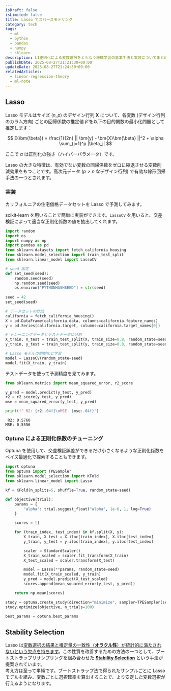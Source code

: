 ```yaml
---
isDraft: false
isLimited: false
title: Lasso でスパースモデリング
category: tech
tags:
  - ml
  - python
  - pandas
  - numpy
  - sklearn
description: L1正則化による変数選択をともなう機械学習の基本手法と実装についてまとめます。
publishDate: 2025-08-27T21:21:30+09:00
updateDate: 2025-08-27T21:24:30+09:00
relatedArticles:
  - linear-regression-theory
  - ml-note
---
```


## Lasso

Lasso モデルはサイズ $(n, p)$ のデザイン行列 $\bm{X}$ について、各変数 (デザイン行列のカラム方向) ごとの回帰係数の推定値 $\hat{\beta}$ を以下の目的関数の最小化問題として推定します：

$$
E(\bm{\beta}) = \frac{1}{2n} || \bm{y} - \bm{X}\bm{\beta} ||^2 + \alpha \sum_{j=1}^p |\beta_j|
$$

ここで $\alpha$ は正則化の強さ（ハイパーパラメータ）です。

Lasso の大きな特徴は、有効でない変数の回帰係数をゼロに縮退させる変数削減効果をもつことです。高次元データ ($p > n$ なデザイン行列) で有効な線形回帰手法の一つとされます。

### 実装

カリフォルニアの住宅価格データセットを Lasso で予測してみます。

scikit-learn を用いることで簡単に実装ができます。`LassoCV` を用いると、交差検証によって適当な正則化係数の値を抽出してくれます。

```py
import random
import os
import numpy as np
import pandas as pd
from sklearn.datasets import fetch_california_housing
from sklearn.model_selection import train_test_split
from sklearn.linear_model import LassoCV

# seed 固定
def set_seed(seed):
    random.seed(seed)
    np.random.seed(seed)
    os.environ["PYTHONHASHSEED"] = str(seed)
  
seed = 42
set_seed(seed)

# データセットの作成
california = fetch_california_housing()
X = pd.DataFrame(california.data, columns=california.feature_names)
y = pd.Series(california.target, columns=california.target_names[0])

# トレーニングデータとテストデータに分割
X_train, X_test = train_test_split(X, train_size=0.8, random_state=seed)
y_train, y_test = train_test_split(y, train_size=0.8, random_state=seed)

# Lasso モデルの初期化と学習
model = LassoCV(random_state=seed)
model.fit(X_train, y_train)
```

テストデータを使って予測精度を見てみます。

```py
from sklearn.metrics import mean_squared_error, r2_score

y_pred = model.predict(y_test, y_pred)
r2 = r2_score(y_test, y_pred)
mse = mean_squared_error(y_test, y_pred)

print(f" R2: {r2:.04f}\nMSE: {mse:.04f}")
```

```
 R2: 0.5760
MSE: 0.5556
```

### Optuna による正則化係数のチューニング

Optuna を使用して、交差検証誤差ができるだけ小さくなるような正則化係数をベイズ最適化で探索することもできます。

```py
import optuna
from optuna import TPESampler
from sklearn.model_selection import KFold
from sklearn.linear_model import Lasso

kf = KFold(n_splits=5, shuffle=True, random_state=seed)

def objective(trial):
    params = {
        "alpha": trial.suggest_float("alpha", 1e-6, 1, log=True)
    }

    scores = []

    for (train_index, test_index) in kf.split(X, y):
        X_train, X_test = X.iloc[train_index], X.iloc[test_index]
        y_train, y_test = y.iloc[train_index], y.iloc[test_index]

        scaler = StandardScaler()
        X_train_scaled = scaler.fit_transform(X_train)
        X_test_scaled = scaler.transform(X_test)

        model = Lasso(**params, random_state=seed)
        model.fit(X_train_scaled, y_train)
        y_pred = model.predict(X_test_scaled)
        scores.append(mean_squared_error(y_test, y_pred))

    return np.mean(scores)

study = optuna.create_study(direction="minimize", sampler=TPESampler(seed=seed))
study.optimize(objective, n_trials=100)

best_params = optuna.best_params
```

## Stability Selection

Lasso は[変数選択の結果と推定量の一致性（**オラクル性**）が統計的に満たされないという欠点を持ちます](https://gochikika.ntt.com/Modeling/regularization_advanced.html)。この性質を改善するための方法の一つとして、ブートストラップリサンプリングを組み合わせた [**Stability Selection**](https://doi.org/10.1111/j.1467-9868.2010.00740.x) という手法が提案されています。
\
考え方は至って単純です。ブートストラップ法で得られたサンプルごとに Lasso モデルを組み、変数ごとに選択確率を算出することで、より安定した変数選択が行えるようになります。
